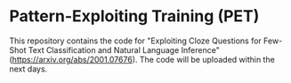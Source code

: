 # Pattern-Exploiting Training (PET)

This repository contains the code for "Exploiting Cloze Questions for Few-Shot Text Classification and Natural Language Inference" (https://arxiv.org/abs/2001.07676). The code will be uploaded within the next days.
